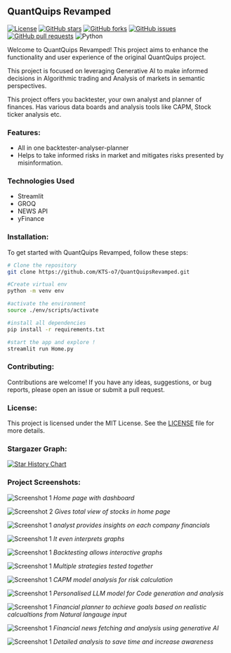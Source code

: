 ## QuantQuips Revamped

[![License](https://img.shields.io/badge/License-MIT-blue.svg)](https://opensource.org/licenses/MIT)
[![GitHub stars](https://img.shields.io/github/stars/KTS-o7/QuantQuipsRevamped.svg)](https://github.com/KTS-o7/QuantQuipsRevamped/stargazers)
[![GitHub forks](https://img.shields.io/github/forks/KTS-o7/QuantQuipsRevamped.svg)](https://github.com/KTS-o7/QuantQuipsRevamped/network)
[![GitHub issues](https://img.shields.io/github/issues/KTS-o7/QuantQuipsRevamped.svg)](https://github.com/KTS-o7/QuantQuipsRevamped/issues)
[![GitHub pull requests](https://img.shields.io/github/issues-pr/KTS-o7/QuantQuipsRevamped.svg)](https://github.com/KTS-o7/QuantQuipsRevamped/pulls)
![Python](https://img.shields.io/badge/Python-3.12-blue.svg)

Welcome to QuantQuips Revamped! This project aims to enhance the functionality and user experience of the original QuantQuips project.

This project is focused on leveraging Generative AI to make informed decisions in Algorithmic trading and Analysis of markets in semantic perspectives.

This project offers you backtester, your own analyst and planner of finances.
Has various data boards and analysis tools like CAPM, Stock ticker analysis etc.

### Features:

- All in one backtester-analyser-planner
- Helps to take informed risks in market and mitigates risks presented by misinformation.

### Technologies Used

- Streamlit
- GROQ
- NEWS API
- yFinance

### Installation:

To get started with QuantQuips Revamped, follow these steps:

```bash
# Clone the repository
git clone https://github.com/KTS-o7/QuantQuipsRevamped.git

#Create virtual env
python -m venv env

#activate the environment
source ./env/scripts/activate

#install all dependencies
pip install -r requirements.txt

#start the app and explore !
streamlit run Home.py
```

### Contributing:

Contributions are welcome! If you have any ideas, suggestions, or bug reports, please open an issue or submit a pull request.

### License:

This project is licensed under the MIT License. See the [LICENSE](LICENSE) file for more details.

### Stargazer Graph:

[![Star History Chart](https://api.star-history.com/svg?repos=KTS-o7/QuantQuipsRevamped&type=Date)](https://star-history.com/#KTS-o7/QuantQuipsRevampedr&Date)

### Project Screenshots:

![Screenshot 1](images/2.png)
_Home page with dashboard_

![Screenshot 2](images/3.png)
_Gives total view of stocks in home page_

![Screenshot 1](images/4.png)
_analyst provides insights on each company financials_

![Screenshot 1](images/5.png)
_It even interprets graphs_

![Screenshot 1](images/6.png)
_Backtesting allows interactive graphs_

![Screenshot 1](images/7.png)
_Multiple strategies tested together_

![Screenshot 1](images/8.png)
_CAPM model analysis for risk calculation_

![Screenshot 1](images/9.png)
_Personalised LLM model for Code generation and analysis_

![Screenshot 1](images/10.png)
_Financial planner to achieve goals based on realistic calcualtions from Natural langauge input_

![Screenshot 1](images/11.png)
_Financial news fetching and analysis using generative AI_

![Screenshot 1](images/12.png)
_Detailed analysis to save time and increase awareness_
